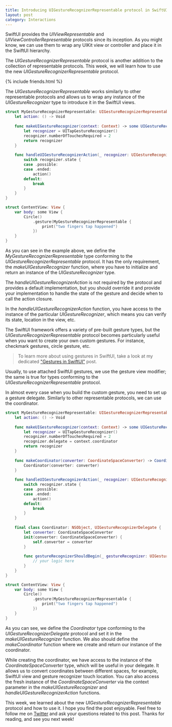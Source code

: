```yaml
---
title: Introducing UIGestureRecognizerRepresentable protocol in SwiftUI
layout: post
category: Interactions
---
```


SwiftUI provides the *UIViewRepresentable* and *UIViewControllerRepresentable* protocols since its inception. As you might know, we can use them to wrap any UIKit view or controller and place it in the SwiftUI hierarchy.

The *UIGestureRecognizerRepresentable* protocol is another addition to the collection of representable protocols. This week, we will learn how to use the new *UIGestureRecognizerRepresentable* protocol.

{% include friends.html %}

The *UIGestureRecognizerRepresentable* works similarly to other representable protocols and allows us to wrap any instance of the *UIGestureRecognizer* type to introduce it in the SwiftUI views.

```swift
struct MyGestureRecognizerRepresentable: UIGestureRecognizerRepresentable {
    let action: () -> Void
    
    func makeUIGestureRecognizer(context: Context) -> some UIGestureRecognizer {
        let recognizer = UITapGestureRecognizer()
        recognizer.numberOfTouchesRequired = 2
        return recognizer
    }
    
    func handleUIGestureRecognizerAction(_ recognizer: UIGestureRecognizerType, context: Context) {
        switch recognizer.state {
        case .possible:
        case .ended:
            action()
        default:
            break
        }
    }
}

struct ContentView: View {
    var body: some View {
        Circle()
            .gesture(MyGestureRecognizerRepresentable {
                print("two fingers tap happened")
            })
    }
}
```

As you can see in the example above, we define the *MyGestureRecognizerRepresentable* type conforming to the *UIGestureRecognizerRepresentable* protocol. It has the only requirement, the *makeUIGestureRecognizer* function, where you have to initialize and return an instance of the *UIGestureRecognizer* type.

The *handleUIGestureRecognizerAction* is not required by the protocol and provides a default implementation, but you should override it and provide your implementation to handle the state of the gesture and decide when to call the action closure.

In the *handleUIGestureRecognizerAction* function, you have access to the instance of the particular *UIGestureRecognizer*, which means you can verify its state, location in the view, etc.

The SwiftUI framework offers a variety of pre-built gesture types, but the *UIGestureRecognizerRepresentable* protocol becomes particularly useful when you want to create your own custom gestures. For instance, checkmark gestures, circle gesture, etc.

> To learn more about using gestures in SwiftUI, take a look at my dedicated ["Gestures in SwiftUI"](/2019/07/10/gestures-in-swiftui/) post.

Usually, to use attached SwiftUI gestures, we use the gesture view modifier; the same is true for types conforming to the *UIGestureRecognizerRepresentable* protocol.

In almost every case when you build the custom gesture, you need to set up a gesture delegate. Similarly to other representable protocols, we can use the coordinator.

```swift
struct MyGestureRecognizerRepresentable: UIGestureRecognizerRepresentable {
    let action: () -> Void
    
    func makeUIGestureRecognizer(context: Context) -> some UIGestureRecognizer {
        let recognizer = UITapGestureRecognizer()
        recognizer.numberOfTouchesRequired = 2
        recognizer.delegate = context.coordinator
        return recognizer
    }
    
    func makeCoordinator(converter: CoordinateSpaceConverter) -> Coordinator {
        Coordinator(converter: converter)
    }
    
    func handleUIGestureRecognizerAction(_ recognizer: UIGestureRecognizerType, context: Context) {
        switch recognizer.state {
        case .possible:
        case .ended:
            action()
        default:
            break
        }
    }
    
    final class Coordinator: NSObject, UIGestureRecognizerDelegate {
        let converter: CoordinateSpaceConverter
        init(converter: CoordinateSpaceConverter) {
            self.converter = converter
        }
        
        func gestureRecognizerShouldBegin(_ gestureRecognizer: UIGestureRecognizer) -> Bool {
            // your logic here
        }
    }
}

struct ContentView: View {
    var body: some View {
        Circle()
            .gesture(MyGestureRecognizerRepresentable {
                print("two fingers tap happened")
            })
    }
}
```

As you can see, we define the *Coordinator* type conforming to the *UIGestureRecognizerDelegate* protocol and set it in the *makeUIGestureRecognizer* function. We also should define the *makeCoordinator* function where we create and return our instance of the coordinator.

While creating the coordinator, we have access to the instance of the *CoordinateSpaceConverter* type, which will be useful in your delegate. It allows us to convert coordinates between different spaces, for example, SwiftUI view and gesture recognizer touch location. You can also access the fresh instance of the *CoordinateSpaceConverter* via the context parameter in the *makeUIGestureRecognizer* and *handleUIGestureRecognizerAction* functions.

This week, we learned about the new *UIGestureRecognizerRepresentable* protocol and how to use it. I hope you find the post enjoyable. Feel free to follow me on [Twitter](https://twitter.com/mecid) and ask your questions related to this post. Thanks for reading, and see you next week!
